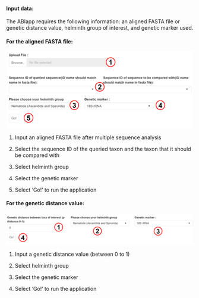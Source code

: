 ####  Input data: 
The ABIapp requires the following information: an aligned FASTA file or genetic distance value, helminth group of interest, and genetic marker used.

#### For the aligned FASTA file:

![picture_fasta](Input_data_fasta.png "Input")
 
1.	Input an aligned FASTA file after multiple sequence analysis

2.	Select the sequence ID of the queried taxon and the taxon that it should be compared with

3.	Select helminth group

4.	Select the genetic marker

5.	Select ‘Go!’ to run the application

#### For the genetic distance value:

![picture](Input_data.png "Input")
 
1.	Input a genetic distance value (between 0 to 1)

2.	Select helminth group

3.	Select the genetic marker

4.	Select ‘Go!’ to run the application
